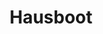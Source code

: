---
permalink: /fest-flauschig/jingles/hausboot
layout: timestamp
title: Hausboot
type_csv: jingles
csv_name: timestamps_hausboot
parent: Jingles
grand_parent: Fest und Flauschig
---